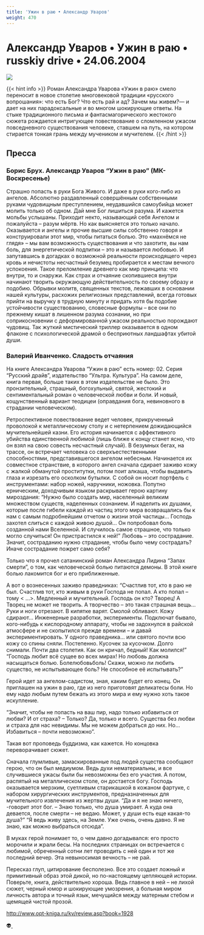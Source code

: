 ```yaml
---
title: 'Ужин в раю • Александр Уваров'
weight: 470
---
```


# Александр Уваров • **Ужин в раю** • russkiy drive • 24.06.2004

![](/img/uginvrau.gif)

{{< hint info >}}
Роман Александра Уварова «Ужин в раю» смело переносит в новое столетие многовековой традиции «русского вопрошания»: что есть Бог? Что есть рай и ад? Зачем мы живем?— и дает на них парадоксальные и во многом шокирующие ответы. На стыке традиционного письма и фантасмагорического жестокого сюжета рождается интригующее повествование о сломленном ужасом повседневного существования человеке, ставшем на путь, на котором стирается тонкая грань между мучеником и мучителем.
{{< /hint >}}

## Пресса

### Борис Брух. Александр Уваров “Ужин в раю” (МК-Воскресенье)

Страшно попасть в руки Бога Живого. И даже в руки кого-либо из ангелов. Абсолютно раздавленный совершённым собственными руками чудовищным преступлением, неудавшийся самоубийца может молить только об одном. Дай мне Бог лишиться разума. И кажется мольбы услышаны. Приходит некто, называющий себя Ангелом и пожалуйста – разум мёртв. Но как выясняется это только начало. Оказывается и ангелы и прочие высшие силы собственно говоря и конструировали этот мир, чтобы питаться болью. Это «махнёмся не глядя» – мы вам возможность существования и что захотите, вы нам боль, для энергетической подпитки – это и называется любовью. И запутавшись в догадках о возможной реальности происходящего через кровь и нечистоты несчастный безумец пробирается к местам вечного успокоения. Такое преломление древнего как мир принципа: что внутри, то и снаружи. Как страх и отчаяние скопившиеся внутри начинают творить окружающую действительность по своему образу и подобию. Обрывки молитв, священных текстов, лежавших в основании нашей культуры, расхожих религиозных представлений, всегда готовых прийти на выручку в трудную минуту и придать хотя бы подобие устойчивости существованию, словесные формулы – все они по прежнему кишат в лишенном разума сознании, но при соприкосновении с деформированной ужасом реальностью порождают чудовищ. Так жуткий мистический триллер оказывается в одном флаконе с психологической драмой о бесприютных ландшафтах убитой души.

### Валерий Иванченко. Сладость отчаяния

На книге Александра Уварова “Ужин в раю” есть номер: 02. Серия “Русский драйв”, издательство “Ультра. Культура”. На самом деле, книга первая, больше таких в этом издательстве не было. Это пронзительный, страшный, богохульный, святой, жестокий и сентиментальный роман о человеческой любви и боли. И новый, кощунственный вариант теодицеи (оправдания бога, невиновного в страдании человеческом).

Ретроспективное повествование ведет человек, прикрученный проволокой к металлическому столу и с нетерпением дожидающийся мучительнейшей казни. Его история начинается с аффективного убийства единственной любимой (лишь ближе к концу станет ясно, что он взял на свою совесть несчастный случай). В безумных бегах, на трассе, он встречает человека со сверхъестественными способностями, представившегося ангелом небесным. Начинается их совместное странствие, в которого ангел сначала сдирает заживо кожу с жалкой обманутой проститутки, потом поит алкаша, чтобы выдавить глаза и изрезать его осколком бутылки. С собой он носит портфель с инструментами: набор ножей, наручники, ножовка. Попутно ерническим, доходчивым языком раскрывает герою картину мироздания: “Нужно было создать мир, населенный великим множеством существ, наделенных сознанием. И наделить их душами, которые после гибели каждой из частиц этого мира возвращались бы к нам с самым подробнейшим отчетом о жизни этой частицы... Господь захотел слиться с каждой живою душой... Он попробовал боль созданной нами Вселенной. И случилось самое страшное, что только могло случиться! Он пристрастился к ней!” Любовь – это сострадание. Значит, состраданию нужно страдание, чтобы было чему сострадать? Иначе сострадание пожрет само себя?

Только что я прочел сатанинский роман Александра Лидина “Запах смерти”, о том, как человеческой болью питаются демоны. В этой книге болью лакомится бог и его приближенные.

А вот о вознесенных заживо праведниках: “Счастлив тот, кто в раю не был. Счастлив тот, кто живым в руки Господа не попал. А кто попал – тому < ...>. Медленный и мучительный. Господь он кто? Творец! А Творец не может не творить. А творчество – это такая страшная вещь... Руки и ноги отрезают. В кипятке варят. Смолой обливают. Кожу сдирают... Инженерные разработки, эксперименты. Подключат бывало, кого-нибудь к кислородному аппарату, чтобы не задохнулся в райской атмосфере и не скопытился прежде времени – и давай экспериментировать. У одного праведника... или святого почти всю кожу со спины сняли. Постепенно. Кусочек за кусочком. Долго снимали. Почти два столетия. Как он кричал, бедный! Как молился!” “Господь любит всё сущее во всех мирах! Но любовь должна насыщаться болью. Болелюбовьболь! Скажи, можно ли любить существо, не испытывающее боль? Не способное её испытывать?”

Герой идет за ангелом-садистом, зная, каким будет его конец. Он приглашен на ужин в раю, где из него приготовят деликатесы боли. Но ему надо любым путем бежать из этого мира и ему нужно хоть такое искупление.

“Значит, чтобы не попасть на ваш пир, надо только избавиться от любви? И от страха? – Только? Да, только и всего. Существа без любви и страха для нас невидимы. Мы не можем добраться до них. Но... Избавиться – почти невозможно”.

Такая вот проповедь буддизма, как кажется. Но концовка переворачивает сюжет.

Сначала глумливые, замаскированные под людей существа сообщают герою, что он был медиумом. Ведь духи нематериальны, и все случившиеся ужасы были бы невозможны без его участия. А потом, распятый на металлическом столе, он достается богу. Господь оказывается мерзким, суетливым старикашкой в кожаном фартуке, с набором хирургических инструментов, предназначенных для мучительного извлечения из жертвы души. “Да и я не знаю ничего, -говорит этот бог. – Знаю только, что душа умирает. А куда она девается, после смерти – не ведаю. Может, у души есть еще какая-то душа?” “Я ведь живу здесь, на Земле. Уже очень, очень давно. Я не знаю, как можно выбраться отсюда”.

В муках герой понимает то, о чем давно догадывался: его просто морочили и жрали бесы. На последних страницах он встречается с любимой, обреченный сотни лет проводить с ней один и тот же последний вечер. Эта невыносимая вечность – не рай.

Пересказ глуп, цитирование бесполезно. Все это создает ложный и примитивный образ этой дикой, но по-настоящему цепляющей истории. Поверьте, книга, действительно хороша. Ведь главное в ней – не лихой сюжет, черный юмор и шокирующие умозрения, а больная миром личность автора и точный язык, мечущийся между матерным стебом и щемящей чистой прозой.

http://www.opt-kniga.ru/kv/review.asp?book=1928

👽[ ](http://flibusta.is/b/202908)